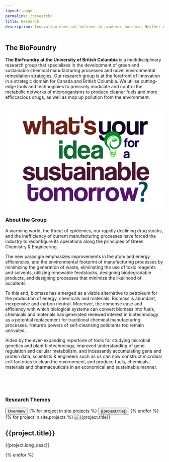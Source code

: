 ```yaml
---
layout: page
permalink: /research/
title: Research
description: Innovation does not believe in academic borders. Neither do we! We use insights and methodologies from a variety of scientific and technological domains to meet our objectives.
---
```


<section id="why">
    <div class="container">
        <div class="row">
            <div class="col-lg-8 col-md-12 text-left">
                <h2 id = "main-space"><b>The BioFoundry</b></h2>
                <p><b>The BioFoundry at the University of British Columbia</b> is a multidisciplinary research group that specialises in the development of green and sustainable chemical manufacturing processes and novel environmental remediation strategies. Our research group is at the forefront of innovation in a strategic domain for Canada and British Columbia. We utilise cutting-edge tools and technogloies to preicsely modulate and control the metabolic networks of microoganisms to produce cleaner fuels and more efficcacious drugs, as well as mop up pollution from the environment.</p>
                <br>
            </div>
            <div class="col-lg-4 col-md-12 text-left">
                <img class="img-responsive" src="/img/sustainable-ideas.jpg">
            </div>
            <div class="col-lg-8 col-md-8 text-left">
                <div id="responsive">
                    <h3>About the Group</h3>
                    <p>A warming world, the threat of epidemics, our rapidly declining drug stocks, and the inefficiency of current manufacturing processes have forced the industry to reconfigure its operations along the principles of Green Chemistry & Engineering.</p>
                    <p>The new paradigm emphasizes improvements in the atom and energy efficiencies, and the environmental footprint of manufacturing processes by minimizing the generation of waste, eliminating the use of toxic reagents and solvents, utilizing renewable feedstocks, designing biodegradable products, and designing processes that minimize the likelihood of accidents. </p>
                    <p>To this end, biomass has emerged as a viable alternative to petroleum for the production of energy, chemicals and materials. Biomass is abundant, inexpensive and carbon neutral. Moreover, the immense ease and efficiency with which biological systems can convert biomass into fuels, chemicals and materials has generated renewed interest in biotechnology as a potential replacement for traditional chemical manufacturing processes. Nature’s powers of self-cleansing pollutants too remain unrivaled. </p>
                    <p>Aided by the ever-expanding repertoire of tools for studying microbial genetics and plant biotechnology, improved understanding of gene regulation and cellular metabolism, and incessantly accumulating gene and protein data, scientists & engineers such as us can now construct microbial cell factories to clean the environment, and produce fuels, chemicals, materials and pharmaceuticals in an economical and sustainable manner.  </p>
                </div>
                <br>
                <p id="responsive-para">
                </p>
            </div>
            <div class="col-lg-4 col-md-4 text-left">
                <br>
                <div class="list-group research-large">
                    <h3 ><b>Research Themes</b></h3>
                    <button  type="button" class="list-group-item" onclick="loadData('<h3>Research</h3>                    <p>The oil industry has provided society with great wealth and power, fuel and energy, and materials and medicines for over 150 years. No force has shaped human society quite like oil has. But then again, neither has any other industry had as deleterious an impact on the environment.</p>                    <p>Carbon dioxide released by the combustion of oil products has turned the planet into a sweltering greenhouse. Oceans are warming and glaciers are melting away, causing sea levels to rise, and if this trend persists, human settlements in low-lying coastal areas could soon be inundated with sea water.</p>                   <p>A warming world also threatens to unleash infectious diseases like never before. Unfortunately, though, antibiotic resistance is on the rise. Some microorganisms have already developed resistance to multiple drugs, and fewer antimicrobial drugs are being approved for use each year.</p>')" >Overview
                    </button>
                    <!-- <button type="button" class="list-group-item" onclick="loadData('{{site.projects[0].title}}')" >The Next Generation of Biofuels</button>
                    <button type="button" class="list-group-item">Better Chemistry for Synthesis of Better Drugs</button>
                    <button type="button" class="list-group-item">Biocatalysis for the Biorefinery</button>
                    <button type="button" class="list-group-item">Drug Delivery &amp; Formulations</button>
                    <button type="button" class="list-group-item">Fighting Malaria with Synthetic Biology</button>
                    <button type="button"  class="list-group-item" id= "Neuroengineering"> Neuroengineering </button>
                    <button type="button" id="Biomanufacturing" class="list-group-item">Advanced Biomanufacturing</button>
                    <button type="button" class="list-group-item">Environmental Stewardship &amp; Bioremediation</button>    -->
                    {% for project in site.projects %}
                      <button type="button" class="list-group-item" onclick="loadData('{{project.long_desc}}','{{project.modal_image}}')" >{{project.title}}</button>
                    {% endfor %}
                </div>
            </div>            
        </div>
    </div>
    <div class="research-small">
        <div class="container">
            {% for project in site.projects %}
                <img src="{{project.front_image}}" class="img-responsive" alt="{{project.title}}" max-width="100%">
                <h1>{{project.title}}</h1>
                <p>{{project.long_desc}}</p>
            {% endfor %}
        </div>
    </div>
</section>
